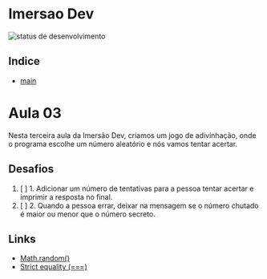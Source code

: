 # Imersao Dev
![status de desenvolvimento](http://img.shields.io/static/v1?label=STATUS&message=EM%20DESENVOLVIMENTO&color=GREEN&style=for-the-badge)

## Indice
* [main](https://github.com/LevoratoJoao/Imersao-Dev)

# Aula 03
Nesta terceira aula da Imersão Dev, criamos um jogo de adivinhação, onde o programa escolhe um número aleatório e nós vamos tentar acertar.

## Desafios
1. [ ] 1. Adicionar um número de tentativas para a pessoa tentar acertar e imprimir a resposta no final.
2. [ ] 2. Quando a pessoa errar, deixar na mensagem se o número chutado é maior ou menor que o número secreto.

## Links
* [Math.random()](https://developer.mozilla.org/pt-BR/docs/Web/JavaScript/Reference/Global_Objects/Math/random)
* [Strict equality (===)](https://developer.mozilla.org/en-US/docs/Web/JavaScript/Reference/Operators/Strict_equality)